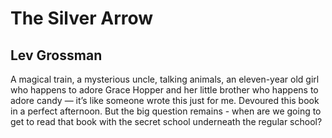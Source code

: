 # The Silver Arrow
## Lev Grossman
A magical train, a mysterious uncle, talking animals, an eleven-year old girl who happens to adore Grace Hopper and her little brother who happens to adore candy — it’s like someone wrote this just for me. Devoured this book in a perfect afternoon. But the big question remains - when are we going to get to read that book with the secret school underneath the regular school?
